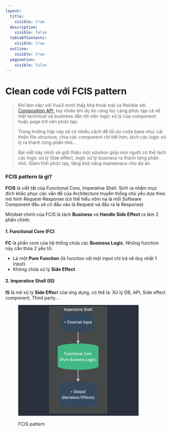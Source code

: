 ```yaml
---
layout:
  title:
    visible: true
  description:
    visible: false
  tableOfContents:
    visible: true
  outline:
    visible: true
  pagination:
    visible: false
---
```


# Clean code với FCIS pattern

> Khi làm việc với Vue3 mình thấy khá thoải mái và flexible với [Composition API](https://vuejs.org/api/composition-api-setup), tuy nhiên khi dự án càng lúc càng phức tạp cả về mặt technical và business dẫn tới việc logic xử lý của component hoặc page trở nên phức tạp.&#x20;
>
> Trong trường hợp này sẽ có nhiều cách để tối ưu code base như: cải thiện file structure, chia các component chi tiết hơn, tách các logic xử lý ra thành từng phần nhỏ...&#x20;
>
> Bài viết này mình sẽ giới thiệu một solution giúp mọi người có thể tách các logic xử lý Side effect, logic xử lý business ra thành từng phần nhỏ.  Giảm tính phức tạp, tăng khả năng maintenace cho dự án.&#x20;

### FCIS pattern là gì?

**FCIS** là viết tắt của Functional Core, Imperative Shell. Sinh ra nhằm mục đích khắc phục các vấn đề của Architecture truyền thống chủ yếu dựa theo mô hình Request-Response (có thể hiểu nôm na là mỗi Software Component đều sẽ có đầu vào là Request và đầu ra là Response)

Mindset chính của FCIS là tách **Business** và **Handle Side Effect** ra làm 2 phần chính:

#### 1. Functional Core (FC)

**FC** là phần core của hệ thống chứa các **Business Logic.** Những function này cần thỏa 2 yếu tố:

* Là một **Pure Function** (là function với một input chỉ trả về duy nhất 1 input)
* Không chứa xử lý **Side Effect**&#x20;

#### 2.  Imperative Shell (IS)

**IS** là nơi xử lý **Side Effec**t của ứng dụng, có thể là: Xử lý DB, API, Side effect component, Third party...

<figure><img src="../../.gitbook/assets/fcis-pattern.png" alt="" width="375"><figcaption><p>FCIS pattern</p></figcaption></figure>
